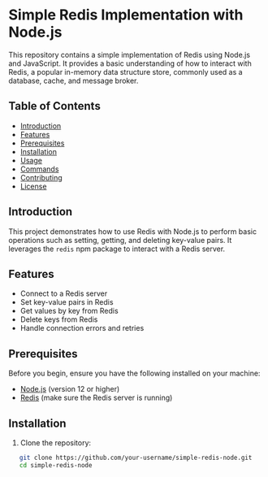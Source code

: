 # Simple Redis Implementation with Node.js

This repository contains a simple implementation of Redis using Node.js and JavaScript. It provides a basic understanding of how to interact with Redis, a popular in-memory data structure store, commonly used as a database, cache, and message broker.

## Table of Contents

- [Introduction](#introduction)
- [Features](#features)
- [Prerequisites](#prerequisites)
- [Installation](#installation)
- [Usage](#usage)
- [Commands](#commands)
- [Contributing](#contributing)
- [License](#license)

## Introduction

This project demonstrates how to use Redis with Node.js to perform basic operations such as setting, getting, and deleting key-value pairs. It leverages the `redis` npm package to interact with a Redis server.

## Features

- Connect to a Redis server
- Set key-value pairs in Redis
- Get values by key from Redis
- Delete keys from Redis
- Handle connection errors and retries

## Prerequisites

Before you begin, ensure you have the following installed on your machine:

- [Node.js](https://nodejs.org/) (version 12 or higher)
- [Redis](https://redis.io/download) (make sure the Redis server is running)

## Installation

1. Clone the repository:

```bash
   git clone https://github.com/your-username/simple-redis-node.git
   cd simple-redis-node
